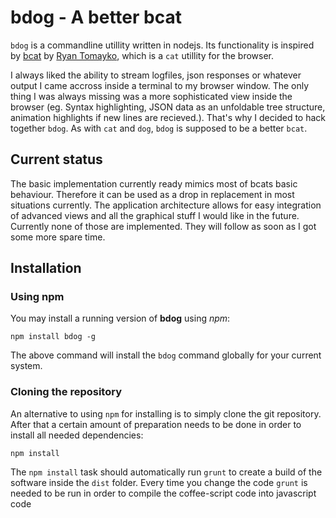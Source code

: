 # bdog - A better bcat

`bdog` is a commandline utillity written in nodejs. Its functionality is
inspired by [bcat](https://github.com/rtomayko/bcat) by [Ryan
Tomayko](http://tomayko.com/about), which is a `cat` utillity for the browser.

I always liked the ability to stream logfiles, json responses or whatever
output I came accross inside a terminal to my browser window. The only thing
I was always missing was a more sophisticated view inside the browser (eg.
Syntax highlighting, JSON data as an unfoldable tree structure, animation
highlights if new lines are recieved.). That's why I decided to hack together
`bdog`. As with `cat` and `dog`, `bdog` is supposed to be a better `bcat`.

## Current status

The basic implementation currently ready mimics most of bcats basic behaviour.
Therefore it can be used as a drop in replacement in most situations currently.
The application architecture allows for easy integration of advanced views and
all the graphical stuff I would like in the future. Currently none of those are
implemented. They will follow as soon as I got some more spare time.

## Installation

### Using npm

You may install a running version of **bdog** using *npm*:

	npm install bdog -g
	
The above command will install the `bdog` command globally for your current system.

### Cloning the repository

An alternative to using `npm` for installing is to simply clone the git repository. After that a certain amount of preparation needs to be done in order to install all needed dependencies:

	npm install

The `npm install` task should automatically run `grunt` to create a build of the software inside the `dist` folder. Every time you change the code `grunt` is needed to be run in order to compile the coffee-script code into javascript code
